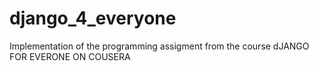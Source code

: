# django_4_everyone

Implementation of the programming assigment from the course dJANGO FOR EVERONE ON COUSERA
